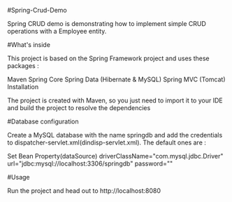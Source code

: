 #Spring-Crud-Demo

Spring CRUD demo is demonstrating how to implement simple CRUD operations with a Employee entity.

#What's inside

This project is based on the Spring Framework project and uses these packages :

Maven
Spring Core
Spring Data (Hibernate & MySQL)
Spring MVC (Tomcat)
Installation

The project is created with Maven, so you just need to import it to your IDE and build the project to resolve the dependencies

#Database configuration

Create a MySQL database with the name springdb and add the credentials to dispatcher-servlet.xml(dindisp-servlet.xml).
The default ones are :

Set Bean Property(dataSource)
driverClassName="com.mysql.jdbc.Driver"
url="jdbc:mysql://localhost:3306/springdb"
password=""

#Usage

Run the project and head out to http://localhost:8080
